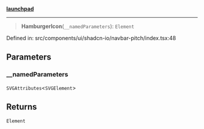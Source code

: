 [**launchpad**](index.md)

***

> **HamburgerIcon**(`__namedParameters`): `Element`

Defined in: src/components/ui/shadcn-io/navbar-pitch/index.tsx:48

## Parameters

### \_\_namedParameters

`SVGAttributes`\<`SVGElement`\>

## Returns

`Element`
